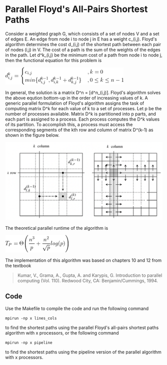 # Parallel Floyd's All-Pairs Shortest Paths
Consider a weighted graph G, which consists of a set of nodes V and a set of edges E. An edge from node i to node j in E has a weight c_(i,j). Floyd's algorithm determines the cost d_(i,j) of the shortest path between each pair of nodes (i,j) in V. The cost of a path is the sum of the weights of the edges in the path. Let d^k_(i,j) be the minimum cost of a path from node i to node j, then the functional equation for this problem is

![This is an image](https://github.com/nelsonfilipecosta/Parallel-Floyds-All-Pairs-Shortest-Paths/blob/main/Figures/path_cost.png)

In general, the solution is a matrix D^n = [d^n_(i,j)]. Floyd's algorithm solves the above eqution bottom-up in the order of increasing values of k. A generic parallel formulation of Floyd's algorithm assigns the task of computing matrix D^k for each value of k to a set of processes. Let p be the number of processes available. Matrix D^k is partitioned into p parts, and each part is assigned to a process. Each process computes the D^k values of its partition. To accomplish this, a process must access the corresponding segments of the kth row and column of matrix D^(k-1) as shown in the figure below.

![This is an image](https://github.com/nelsonfilipecosta/Parallel-Floyds-All-Pairs-Shortest-Paths/blob/main/Figures/communication_mapping.png)

The theoretical parallel runtime of the algorithm is

![This is an image](https://github.com/nelsonfilipecosta/Parallel-Floyds-All-Pairs-Shortest-Paths/blob/main/Figures/parallel_runtime.png)

The implementation of this algorithm was based on chapters 10 and 12 from the textbook

> Kumar, V., Grama, A., Gupta, A. and Karypis, G. Introduction to parallel computing (Vol. 110). Redwood City, CA: Benjamin/Cummings, 1994.

## Code

Use the Makefile to compile the code and run the following command

```
mpirun -np x lines_cols
```

to find the shortest paths using the parallel Floyd's all-pairs shortest paths algorithm with x processors, or the following command

```
mpirun -np x pipeline
```

to find the shortest paths using the pipeline version of the parallel algorithm with x processors.
